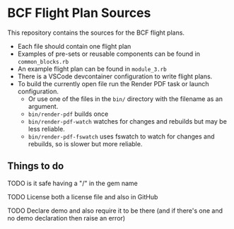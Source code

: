 # BCF Flight Plan Sources

This repository contains the sources for the BCF flight plans. 

- Each file should contain one flight plan
- Examples of pre-sets or reusable components can be found in `common_blocks.rb`
- An example flight plan can be found in `module_3.rb`
- There is a VSCode devcontainer configuration to write flight plans.
- To build the currently open file run the Render PDF task or launch configuration.
    - Or use one of the files in the `bin/` directory with the filename as an argument.
    - `bin/render-pdf` builds once
    - `bin/render-pdf-watch` watches for changes and rebuilds but may be less reliable.
    - `bin/render-pdf-fswatch` uses fswatch to watch for changes and rebuilds, so is slower but more reliable.

## Things to do 

TODO is it safe having a "/" in the gem name

TODO License both a license file and also in GitHub

TODO Declare demo and also require it to be there (and if there's one and no demo declaration then raise an error)

